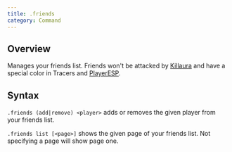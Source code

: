 ```yaml
---
title: .friends
category: Command
---
```

## Overview
Manages your friends list. Friends won't be attacked by [Killaura](https://wiki.wurstclient.net/killaura) and have a special color in Tracers and [PlayerESP](https://wiki.wurstclient.net/playeresp).

## Syntax
`.friends (add|remove) <player>` adds or removes the given player from your friends list.

`.friends list [<page>]` shows the given page of your friends list. Not specifying a page will show page one.
